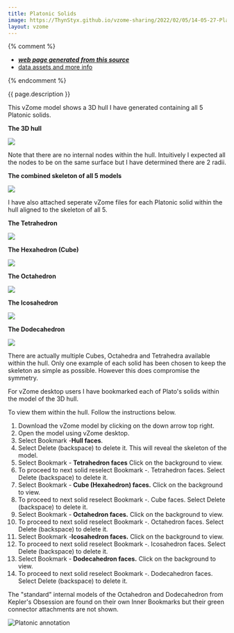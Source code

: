 ```yaml
---
title: Platonic Solids
image: https://ThynStyx.github.io/vzome-sharing/2022/02/05/14-05-27-Platonic-Solids/Platonic-Solids.png
layout: vzome
---
```


{% comment %}
 - [***web page generated from this source***][post]
 - [data assets and more info][github]

[post]: <https://ThynStyx.github.io/vzome-sharing/2022/02/05/Platonic-Solids-14-05-27.html>
[github]: <https://github.com/ThynStyx/vzome-sharing/tree/main/2022/02/05/14-05-27-Platonic-Solids/>
{% endcomment %}

{{ page.description }}

This vZome model shows a 3D hull I have generated containing all 5 Platonic solids.

**The 3D hull**

<vzome-viewer style="width: 100%; height: 65vh;"
       src="https://ThynStyx.github.io/vzome-sharing/2022/02/05/14-05-27-Platonic-Solids/Platonic-Solids.vZome" >
  <img src="https://ThynStyx.github.io/vzome-sharing/2022/02/05/14-05-27-Platonic-Solids/Platonic-Solids.png" />
</vzome-viewer>


Note that there are no internal nodes within the hull. Intuitively I expected all the nodes to be on the same surface but I have determined there are 2 radii.

**The combined skeleton of all 5 models**

<vzome-viewer style="width: 100%; height: 65vh;"
       src="https://ThynStyx.github.io/vzome-sharing/2022/01/26/21-59-17-Keplers-Kosmos-Skeleton-only/Keplers-Kosmos-Skeleton-only.vZome" >
  <img src="https://ThynStyx.github.io/vzome-sharing/2022/01/26/21-59-17-Keplers-Kosmos-Skeleton-only/Keplers-Kosmos-Skeleton-only.png" />
</vzome-viewer>

I have also attached seperate vZome files for each Platonic solid within the hull aligned to the skeleton of all 5.


**The Tetrahedron**

<vzome-viewer style="width: 100%; height: 65vh;"
       src="https://ThynStyx.github.io/vzome-sharing/2022/01/26/21-30-34-Keplers-Kosmos-Tetrahedron-only/Keplers-Kosmos-Tetrahedron-only.vZome" >
  <img src="https://ThynStyx.github.io/vzome-sharing/2022/01/26/21-30-34-Keplers-Kosmos-Tetrahedron-only/Keplers-Kosmos-Tetrahedron-only.png" />
</vzome-viewer>

**The Hexahedron (Cube)**

<vzome-viewer style="width: 100%; height: 65vh;"
       src="https://ThynStyx.github.io/vzome-sharing/2022/01/26/11-12-12-Keplers-Kosmos-Cube-only/Keplers-Kosmos-Cube-only.vZome" >
  <img src="https://ThynStyx.github.io/vzome-sharing/2022/01/26/11-12-12-Keplers-Kosmos-Cube-only/Keplers-Kosmos-Cube-only.png" />
</vzome-viewer>

**The Octahedron**

<vzome-viewer style="width: 100%; height: 65vh;"
       src="https://ThynStyx.github.io/vzome-sharing/2022/01/26/21-48-24-Keplers-Kosmos-Octahedron-only/Keplers-Kosmos-Octahedron-only.vZome" >
  <img src="https://ThynStyx.github.io/vzome-sharing/2022/01/26/21-48-24-Keplers-Kosmos-Octahedron-only/Keplers-Kosmos-Octahedron-only.png" />
</vzome-viewer>

**The Icosahedron**

<vzome-viewer style="width: 100%; height: 65vh;"
       src="https://ThynStyx.github.io/vzome-sharing/2022/01/26/21-25-59-Keplers-Kosmos-Icosahedron-only/Keplers-Kosmos-Icosahedron-only.vZome" >
  <img src="https://ThynStyx.github.io/vzome-sharing/2022/01/26/21-25-59-Keplers-Kosmos-Icosahedron-only/Keplers-Kosmos-Icosahedron-only.png" />
</vzome-viewer>

**The Dodecahedron**

<vzome-viewer style="width: 100%; height: 65vh;"
       src="https://ThynStyx.github.io/vzome-sharing/2022/01/26/21-57-10-Keplers-Kosmos-Dodecahedron-only/Keplers-Kosmos-Dodecahedron-only.vZome" >
  <img src="https://ThynStyx.github.io/vzome-sharing/2022/01/26/21-57-10-Keplers-Kosmos-Dodecahedron-only/Keplers-Kosmos-Dodecahedron-only.png" />
</vzome-viewer>



There are actually multiple Cubes, Octahedra and Tetrahedra available within the hull. 
Only one example of each solid has been chosen to keep the skeleton as simple as possible.  However this does compromise the symmetry.

For vZome desktop users I have bookmarked each of Plato's solids within the model of the 3D hull.

To view them within the hull.  Follow the instructions below.

1.  Download the vZome model by clicking on the down arrow top right.
2.  Open the model using vZome desktop.
3.  Select Bookmark -**Hull faces**.  
4.  Select Delete (backspace) to delete it. This will  reveal the skeleton of the model.
5.  Select Bookmark - **Tetrahedron faces** Click on the background to view.
6.  To proceed to next solid reselect Bookmark -. Tetrahedron faces.  Select Delete (backspace) to delete it.
7.  Select Bookmark - **Cube (Hexahedron) faces.** Click on the background to view.
8.  To proceed to next solid reselect Bookmark -. Cube faces.  Select Delete (backspace) to delete it.
9.  Select Bookmark - **Octahedron faces.** Click on the background to view.
10. To proceed to next solid reselect Bookmark -. Octahedron faces.  Select Delete (backspace) to delete it.
11. Select Bookmark -**Icosahedron faces.**  Click on the background to view.
12. To proceed to next solid reselect Bookmark -. Icosahedron faces.  Select Delete (backspace) to delete it.
13. Select Bookmark - **Dodecahedron faces.** Click on the background to view.
14. To proceed to next solid reselect Bookmark -. Dodecahedron faces.  Select Delete (backspace) to delete it.

The "standard"  internal models of the Octahedron and Dodecahedron from Kepler's Obsession are found on their own Inner Bookmarks but their green connector attachments are not shown. 

![Platonic annotation](https://user-images.githubusercontent.com/78449548/152645448-9bfdcaab-a0e8-41dd-8a71-38f0c75fd880.jpg)
